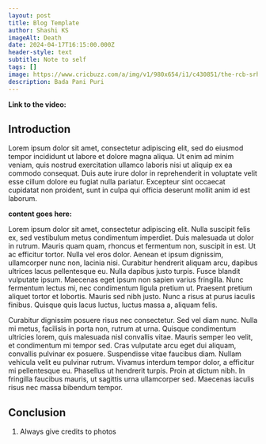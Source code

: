 ```yaml
---
layout: post
title: Blog Template
author: Shashi KS
imageAlt: Death
date: 2024-04-17T16:15:00.000Z
header-style: text
subtitle: Note to self
tags: []
image: https://www.cricbuzz.com/a/img/v1/980x654/i1/c430851/the-rcb-srh-match-may-just-hav.jpg
description: Bada Pani Puri
---
```

**Link to the video:**

## Introduction

Lorem ipsum dolor sit amet, consectetur adipiscing elit, sed do eiusmod tempor incididunt ut labore et dolore magna aliqua. Ut enim ad minim veniam, quis nostrud exercitation ullamco laboris nisi ut aliquip ex ea commodo consequat. Duis aute irure dolor in reprehenderit in voluptate velit esse cillum dolore eu fugiat nulla pariatur. Excepteur sint occaecat cupidatat non proident, sunt in culpa qui officia deserunt mollit anim id est laborum.

**content goes here:**

Lorem ipsum dolor sit amet, consectetur adipiscing elit. Nulla suscipit felis ex, sed vestibulum metus condimentum imperdiet. Duis malesuada ut dolor in rutrum. Mauris quam quam, rhoncus et fermentum non, suscipit in est. Ut ac efficitur tortor. Nulla vel eros dolor. Aenean et ipsum dignissim, ullamcorper nunc non, lacinia nisi. Curabitur hendrerit aliquam arcu, dapibus ultrices lacus pellentesque eu. Nulla dapibus justo turpis. Fusce blandit vulputate ipsum. Maecenas eget ipsum non sapien varius fringilla. Nunc fermentum lectus mi, nec condimentum ligula pretium ut. Praesent pretium aliquet tortor et lobortis. Mauris sed nibh justo. Nunc a risus at purus iaculis finibus. Quisque quis lacus luctus, luctus massa a, aliquam felis.



Curabitur dignissim posuere risus nec consectetur. Sed vel diam nunc. Nulla mi metus, facilisis in porta non, rutrum at urna. Quisque condimentum ultricies lorem, quis malesuada nisl convallis vitae. Mauris semper leo velit, et condimentum mi tempor sed. Cras vulputate arcu eget dui aliquam, convallis pulvinar ex posuere. Suspendisse vitae faucibus diam. Nullam vehicula velit eu pulvinar rutrum. Vivamus interdum tempor dolor, a efficitur mi pellentesque eu. Phasellus ut hendrerit turpis. Proin at dictum nibh. In fringilla faucibus mauris, ut sagittis urna ullamcorper sed. Maecenas iaculis risus nec massa bibendum tempor.

## Conclusion

1. Always give credits to photos

![]()
